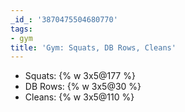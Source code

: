 ```yaml
---
_id_: '3870475504680770'
tags:
- gym
title: 'Gym: Squats, DB Rows, Cleans'
---
```


- Squats: {% w 3x5@177 %}
- DB Rows: {% w 3x5@30 %}
- Cleans: {% w 3x5@110 %}
